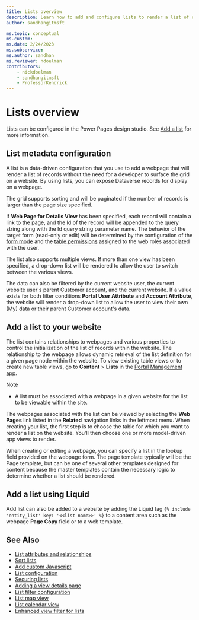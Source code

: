 ```yaml
---
title: Lists overview
description: Learn how to add and configure lists to render a list of records on a website.
author: sandhangitmsft

ms.topic: conceptual
ms.custom: 
ms.date: 2/24/2023
ms.subservice: 
ms.author: sandhan
ms.reviewer: ndoelman
contributors:
    - nickdoelman
    - sandhangitmsft
    - ProfessorKendrick
---
```


# Lists overview

Lists can be configured in the Power Pages design studio. See [Add a list](../getting-started/add-list.md) for more information.

## List metadata configuration

A list is a data-driven configuration that you use to add a webpage that will render a list of records without the need for a developer to surface the grid on a website. By using lists, you can expose Dataverse records for display on a webpage.

The grid supports sorting and will be paginated if the number of records is larger than the page size specified. 

If **Web Page for Details View** has been specified, each record will contain a link to the page, and the Id of the record will be appended to the query string along with the Id query string parameter name. The behavior of the target form (read-only or edit) will be determined by the configuration of the [form mode](../getting-started/add-form.md) and the [table permissions](../security/table-permissions.md) assigned to the web roles associated with the user.

The list also supports multiple views. If more than one view has been specified, a drop-down list will be rendered to allow the user to switch between the various views.

The data can also be filtered by the current website user, the current website user's parent Customer account, and the current website. If a value exists for both filter conditions **Portal User Attribute** and **Account Attribute**, the website will render a drop-down list to allow the user to view their own (My) data or their parent Customer account's data.

## Add a list to your website

The list contains relationships to webpages and various properties to control the initialization of the list of records within the website. The relationship to the webpage allows dynamic retrieval of the list definition for a given page node within the website. To view existing table views or to create new table views, go to **Content** > **Lists** in the [Portal Management app](portal-management-app.md).

> [!Note]
> - A list must be associated with a webpage in a given website for the list to be viewable within the site.

The webpages associated with the list can be viewed by selecting the **Web Pages** link listed in the **Related** navigation links in the leftmost menu. When creating your list, the first step is to choose the table for which you want to render a list on the website. You'll then choose one or more model-driven app views to render.

When creating or editing a webpage, you can specify a list in the lookup field provided on the webpage form. The page template typically will be the Page template, but can be one of several other templates designed for content because the master templates contain the necessary logic to determine whether a list should be rendered.

## Add a list using Liquid

Add list can also be added to a website by adding the Liquid tag `{% include 'entity_list' key: '<<list name>>' %}` to a content area such as the webpage **Page Copy** field or to a web template.

## See Also

- [List attributes and relationships](list-attributes-relationships.md)
- [Sort lists](sort-lists.md)
- [Add custom Javascript](add-custom-javascript-list.md)
- [List configuration](list-configuration.md)
- [Securing lists](securing-lists.md)
- [Adding a view details page](list-view-details.md)
- [List filter configuration](list-filter-configuration.md)
- [List map view](list-map-view.md)
- [List calendar view](list-calendar-view.md)
- [Enhanced view filter for lists](list-enhanced-view-filter.md)
